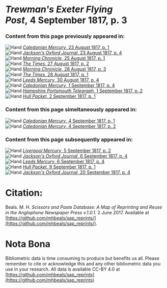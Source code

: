 # *Trewman's Exeter Flying Post*, 4 September 1817, p. 3  
  
### Content from this page previously appeared in:  
![Hand](http://scissorsandpaste.net/wp-content/uploads/2017/06/smallhandpointer.png) [*Caledonian Mercury*, 23 August 1817, p. 1](https://mhbeals.github.io/sap_html/Caledonian-Mercury/Caledonian-Mercury-23-August-1817-p-1)  
![Hand](http://scissorsandpaste.net/wp-content/uploads/2017/06/smallhandpointer.png) [*Jackson's Oxford Journal*, 23 August 1817, p. 4](https://mhbeals.github.io/sap_html/Jackson's-Oxford-Journal/Jackson's-Oxford-Journal-23-August-1817-p-4)  
![Hand](http://scissorsandpaste.net/wp-content/uploads/2017/06/smallhandpointer.png) [*Morning Chronicle*, 25 August 1817, p. 1](https://mhbeals.github.io/sap_html/Morning-Chronicle/Morning-Chronicle-25-August-1817-p-1)  
![Hand](http://scissorsandpaste.net/wp-content/uploads/2017/06/smallhandpointer.png) [*The Times*, 27 August 1817, p. 2](https://mhbeals.github.io/sap_html/The-Times/The-Times-27-August-1817-p-2)  
![Hand](http://scissorsandpaste.net/wp-content/uploads/2017/06/smallhandpointer.png) [*Morning Chronicle*, 28 August 1817, p. 3](https://mhbeals.github.io/sap_html/Morning-Chronicle/Morning-Chronicle-28-August-1817-p-3)  
![Hand](http://scissorsandpaste.net/wp-content/uploads/2017/06/smallhandpointer.png) [*The Times*, 28 August 1817, p. 1](https://mhbeals.github.io/sap_html/The-Times/The-Times-28-August-1817-p-1)  
![Hand](http://scissorsandpaste.net/wp-content/uploads/2017/06/smallhandpointer.png) [*Leeds Mercury*, 30 August 1817, p. 4](https://mhbeals.github.io/sap_html/Leeds-Mercury/Leeds-Mercury-30-August-1817-p-4)  
![Hand](http://scissorsandpaste.net/wp-content/uploads/2017/06/smallhandpointer.png) [*Caledonian Mercury*, 1 September 1817, p. 4](https://mhbeals.github.io/sap_html/Caledonian-Mercury/Caledonian-Mercury-1-September-1817-p-4)  
![Hand](http://scissorsandpaste.net/wp-content/uploads/2017/06/smallhandpointer.png) [*Hampshire Portsmouth Telegraph*, 1 September 1817, p. 2](https://mhbeals.github.io/sap_html/Hampshire-Portsmouth-Telegraph/Hampshire-Portsmouth-Telegraph-1-September-1817-p-2)  
![Hand](http://scissorsandpaste.net/wp-content/uploads/2017/06/smallhandpointer.png) [*Hull Packet*, 2 September 1817, p. 1](https://mhbeals.github.io/sap_html/Hull-Packet/Hull-Packet-2-September-1817-p-1)  
  
### Content from this page simeltaneously appeared in:  
![Hand](http://scissorsandpaste.net/wp-content/uploads/2017/06/smallhandpointer.png) [*Caledonian Mercury*, 4 September 1817, p. 1](https://mhbeals.github.io/sap_html/Caledonian-Mercury/Caledonian-Mercury-4-September-1817-p-1)  
![Hand](http://scissorsandpaste.net/wp-content/uploads/2017/06/smallhandpointer.png) [*Caledonian Mercury*, 4 September 1817, p. 2](https://mhbeals.github.io/sap_html/Caledonian-Mercury/Caledonian-Mercury-4-September-1817-p-2)  
  
### Content from this page subsequently appeared in:  
![Hand](http://scissorsandpaste.net/wp-content/uploads/2017/06/smallhandpointer.png) [*Liverpool Mercury*, 5 September 1817, p. 2](https://mhbeals.github.io/sap_html/Liverpool-Mercury/Liverpool-Mercury-5-September-1817-p-2)  
![Hand](http://scissorsandpaste.net/wp-content/uploads/2017/06/smallhandpointer.png) [*Jackson's Oxford Journal*, 6 September 1817, p. 4](https://mhbeals.github.io/sap_html/Jackson's-Oxford-Journal/Jackson's-Oxford-Journal-6-September-1817-p-4)  
![Hand](http://scissorsandpaste.net/wp-content/uploads/2017/06/smallhandpointer.png) [*Leeds Mercury*, 6 September 1817, p. 4](https://mhbeals.github.io/sap_html/Leeds-Mercury/Leeds-Mercury-6-September-1817-p-4)  
![Hand](http://scissorsandpaste.net/wp-content/uploads/2017/06/smallhandpointer.png) [*Hull Packet*, 9 September 1817, p. 1](https://mhbeals.github.io/sap_html/Hull-Packet/Hull-Packet-9-September-1817-p-1)  
![Hand](http://scissorsandpaste.net/wp-content/uploads/2017/06/smallhandpointer.png) [*Jackson's Oxford Journal*, 20 September 1817, p. 4](https://mhbeals.github.io/sap_html/Jackson's-Oxford-Journal/Jackson's-Oxford-Journal-20-September-1817-p-4)  


# Citation: 

Beals. M. H. *Scissors and Paste Database: A Map of Reprinting and Reuse in the Anglophone Newspaper Press v.1.0.1.* 2 June 2017. Available at [https://github.com/mhbeals/sap_reprints/](https://github.com/mhbeals/sap_reprints/). 

# Nota Bona

Bibliometric data is time consuming to produce but benefits us all. Please remember to cite or acknowledge this and any other bibliometric data you use in your research. All data is available CC-BY 4.0 at [https://github.com/mhbeals/sap_reprints](https://github.com/mhbeals/sap_reprints)